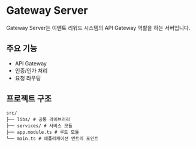 # Gateway Server

Gateway Server는 이벤트 리워드 시스템의 API Gateway 역할을 하는 서버입니다.

## 주요 기능

- API Gateway
- 인증/인가 처리
- 요청 라우팅

## 프로젝트 구조

```
src/
├── libs/ # 공통 라이브러리
├── services/ # 서비스 모듈
├── app.module.ts # 루트 모듈
└── main.ts # 애플리케이션 엔트리 포인트
```
